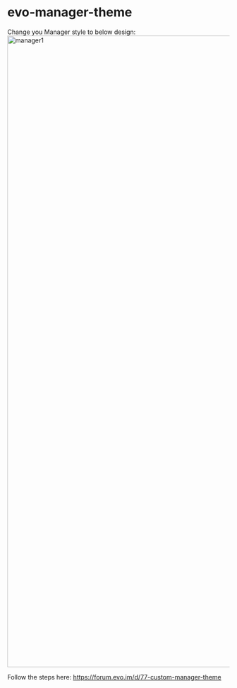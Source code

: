 # evo-manager-theme

Change you Manager style to below design:
<img width="1429" alt="manager1" src="https://user-images.githubusercontent.com/523389/109959071-4b723e80-7ce7-11eb-8312-01a398976455.png">

Follow the steps here:
https://forum.evo.im/d/77-custom-manager-theme
